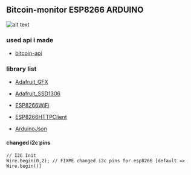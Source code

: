 ## Bitcoin-monitor ESP8266 ARDUINO

![alt text](screenshot/bitcoin-monitor.gif "Bitcoin-monitor")

### used api i made

- [bitcoin-api](https://github.com/csibruce/bitcoin-api)

### library list

- [Adafruit_GFX](https://github.com/adafruit/Adafruit-GFX-Library)

- [Adafruit_SSD1306](https://github.com/adafruit/Adafruit_SSD1306)

- [ESP8266WiFi](https://github.com/esp8266/Arduino)

- [ESP8266HTTPClient](https://github.com/esp8266/Arduino)

- [ArduinoJson](https://github.com/bblanchon/ArduinoJson)

#### changed i2c pins

```arduino
// I2C Init
Wire.begin(0,2); // FIXME changed i2c pins for esp8266 [default => Wire.begin()]
```
